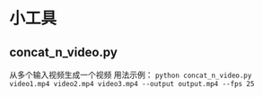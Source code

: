 # 小工具
## concat_n_video.py
从多个输入视频生成一个视频
用法示例：
```python concat_n_video.py video1.mp4 video2.mp4 video3.mp4 --output output.mp4 --fps 25 ```

